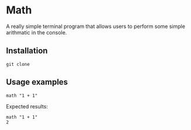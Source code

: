 # Math

A really simple terminal program that allows users to perform some simple arithmatic in the console.

## Installation

```
git clone

```

## Usage examples

```
math "1 + 1"

```

Expected results:

```
math "1 + 1"
2

```
